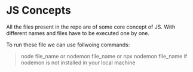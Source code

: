 # JS Concepts

All the files present in the repo are of some core concept of JS.
With different names and files have to be executed one by one.

To run these file we can use follwoing commands:
> node file_name
or
> nodemon file_name
or
>npx nodemon file_name
if nodemon is not installed in your local machine
